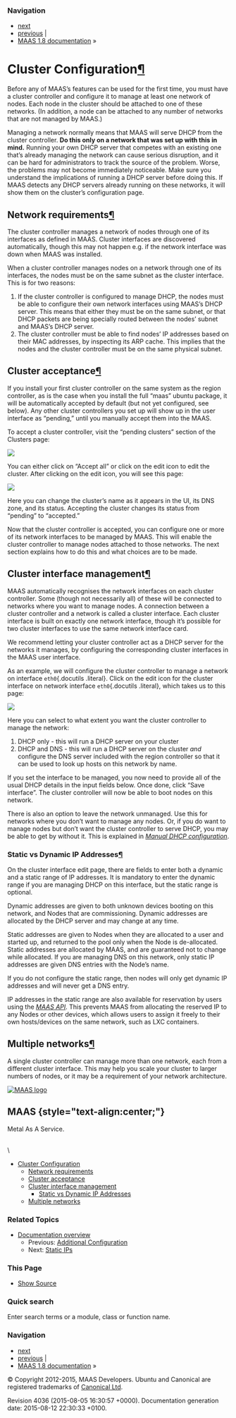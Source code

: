 ### Navigation

-   [next](static-ips.html "Static IPs")
-   [previous](configure.html "Additional Configuration") |
-   [MAAS 1.8 documentation](index.html) »

Cluster Configuration[¶](#cluster-configuration "Permalink to this headline")
=============================================================================

Before any of MAAS’s features can be used for the first time, you must
have a cluster controller and configure it to manage at least one
network of nodes. Each node in the cluster should be attached to one of
these networks. (In addition, a node can be attached to any number of
networks that are not managed by MAAS.)

Managing a network normally means that MAAS will serve DHCP from the
cluster controller. **Do this only on a network that was set up with
this in mind.** Running your own DHCP server that competes with an
existing one that’s already managing the network can cause serious
disruption, and it can be hard for administrators to track the source of
the problem. Worse, the problems may not become immediately noticeable.
Make sure you understand the implications of running a DHCP server
before doing this. If MAAS detects any DHCP servers already running on
these networks, it will show them on the cluster’s configuration page.

Network requirements[¶](#network-requirements "Permalink to this headline")
---------------------------------------------------------------------------

The cluster controller manages a network of nodes through one of its
interfaces as defined in MAAS. Cluster interfaces are discovered
automatically, though this may not happen e.g. if the network interface
was down when MAAS was installed.

When a cluster controller manages nodes on a network through one of its
interfaces, the nodes must be on the same subnet as the cluster
interface. This is for two reasons:

1.  If the cluster controller is configured to manage DHCP, the nodes
    must be able to configure their own network interfaces using MAAS’s
    DHCP server. This means that either they must be on the same subnet,
    or that DHCP packets are being specially routed between the nodes’
    subnet and MAAS’s DHCP server.
2.  The cluster controller must be able to find nodes’ IP addresses
    based on their MAC addresses, by inspecting its ARP cache. This
    implies that the nodes and the cluster controller must be on the
    same physical subnet.

Cluster acceptance[¶](#cluster-acceptance "Permalink to this headline")
-----------------------------------------------------------------------

If you install your first cluster controller on the same system as the
region controller, as is the case when you install the full “maas”
ubuntu package, it will be automatically accepted by default (but not
yet configured, see below). Any other cluster controllers you set up
will show up in the user interface as “pending,” until you manually
accept them into the MAAS.

To accept a cluster controller, visit the “pending clusters” section of
the Clusters page:

![](_images/cluster-accept.png)

You can either click on “Accept all” or click on the edit icon to edit
the cluster. After clicking on the edit icon, you will see this page:

![](_images/cluster-edit.png)

Here you can change the cluster’s name as it appears in the UI, its DNS
zone, and its status. Accepting the cluster changes its status from
“pending” to “accepted.”

Now that the cluster controller is accepted, you can configure one or
more of its network interfaces to be managed by MAAS. This will enable
the cluster controller to manage nodes attached to those networks. The
next section explains how to do this and what choices are to be made.

Cluster interface management[¶](#cluster-interface-management "Permalink to this headline")
-------------------------------------------------------------------------------------------

MAAS automatically recognises the network interfaces on each cluster
controller. Some (though not necessarily all) of these will be connected
to networks where you want to manage nodes. A connection between a
cluster controller and a network is called a cluster interface. Each
cluster interface is built on exactly one network interface, though it’s
possible for two cluster interfaces to use the same network interface
card.

We recommend letting your cluster controller act as a DHCP server for
the networks it manages, by configuring the corresponding cluster
interfaces in the MAAS user interface.

As an example, we will configure the cluster controller to manage a
network on interface `eth0`{.docutils .literal}. Click on the edit icon
for the cluster interface on network interface `eth0`{.docutils
.literal}, which takes us to this page:

![](_images/cluster-interface-edit.png)

Here you can select to what extent you want the cluster controller to
manage the network:

1.  DHCP only - this will run a DHCP server on your cluster
2.  DHCP and DNS - this will run a DHCP server on the cluster *and*
    configure the DNS server included with the region controller so that
    it can be used to look up hosts on this network by name.

If you set the interface to be managed, you now need to provide all of
the usual DHCP details in the input fields below. Once done, click “Save
interface”. The cluster controller will now be able to boot nodes on
this network.

There is also an option to leave the network unmanaged. Use this for
networks where you don’t want to manage any nodes. Or, if you do want to
manage nodes but don’t want the cluster controller to serve DHCP, you
may be able to get by without it. This is explained in [*Manual DHCP
configuration*](configure.html#manual-dhcp).

### Static vs Dynamic IP Addresses[¶](#static-vs-dynamic-ip-addresses "Permalink to this headline")

On the cluster interface edit page, there are fields to enter both a
dynamic and a static range of IP addresses. It is mandatory to enter the
dynamic range if you are managing DHCP on this interface, but the static
range is optional.

Dynamic addresses are given to both unknown devices booting on this
network, and Nodes that are commissioning. Dynamic addresses are
allocated by the DHCP server and may change at any time.

Static addresses are given to Nodes when they are allocated to a user
and started up, and returned to the pool only when the Node is
de-allocated. Static addresses are allocated by MAAS, and are guaranteed
not to change while allocated. If you are managing DNS on this network,
only static IP addresses are given DNS entries with the Node’s name.

If you do not configure the static range, then nodes will only get
dynamic IP addresses and will never get a DNS entry.

IP addresses in the static range are also available for reservation by
users using the [*MAAS API*](api.html). This prevents MAAS from
allocating the reserved IP to any Nodes or other devices, which allows
users to assign it freely to their own hosts/devices on the same
network, such as LXC containers.

Multiple networks[¶](#multiple-networks "Permalink to this headline")
---------------------------------------------------------------------

A single cluster controller can manage more than one network, each from
a different cluster interface. This may help you scale your cluster to
larger numbers of nodes, or it may be a requirement of your network
architecture.

[![MAAS
logo](_static/maas-logo-200.png)](index.html "MAAS Documentation Homepage")

MAAS {style="text-align:center;"}
----

Metal As A Service.

\
 \

-   [Cluster Configuration](#)
    -   [Network requirements](#network-requirements)
    -   [Cluster acceptance](#cluster-acceptance)
    -   [Cluster interface management](#cluster-interface-management)
        -   [Static vs Dynamic IP
            Addresses](#static-vs-dynamic-ip-addresses)
    -   [Multiple networks](#multiple-networks)

### Related Topics

-   [Documentation overview](index.html)
    -   Previous: [Additional
        Configuration](configure.html "previous chapter")
    -   Next: [Static IPs](static-ips.html "next chapter")

### This Page

-   [Show Source](_sources/cluster-configuration.txt)

### Quick search

Enter search terms or a module, class or function name.

### Navigation

-   [next](static-ips.html "Static IPs")
-   [previous](configure.html "Additional Configuration") |
-   [MAAS 1.8 documentation](index.html) »

© Copyright 2012-2015, MAAS Developers. Ubuntu and Canonical are
registered trademarks of [Canonical Ltd](http://canonical.com).

Revision 4036 (2015-08-05 16:30:57 +0000). Documentation generation
date: 2015-08-12 22:30:33 +0100.
